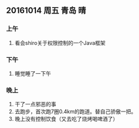 ## 20161014  周五  青岛  晴

### 上午

1. 看会shiro关于权限控制的一个Java框架

### 下午

1. 睡觉睡了一下午

### 晚上

1. 干了一点邪恶的事
2. 去跑步，首次跑7圈0.4km的跑道。替自己骄傲一把。
3. 晚上没有控制饮食（又去吃了烧烤喝啤酒了） 

